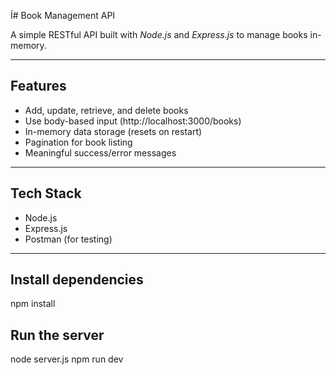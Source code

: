 Í# Book Management API

A simple RESTful API built with *Node.js* and *Express.js* to manage books in-memory.

---

## Features

- Add, update, retrieve, and delete books
- Use body-based input (http://localhost:3000/books)
- In-memory data storage (resets on restart)
- Pagination for book listing
- Meaningful success/error messages

---

## Tech Stack

- Node.js
- Express.js
- Postman (for testing)

---

## Install dependencies 
npm install

## Run the server

node server.js
npm run dev